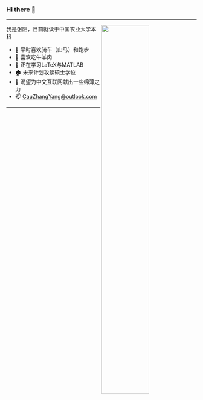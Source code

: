### Hi there :wave:

---
[<img align="right" width="50%" src="https://github-readme-stats-ouuan.vercel.app/api?username=infinity-07&theme=dark&show_icons=true">](https://metrics.lecoq.io/infinity-07?template=classic)

我是张阳，目前就读于中国农业大学本科

- :mountain_bicyclist: 平时喜欢骑车（山马）和跑步
- :meat_on_bone: 喜欢吃牛羊肉
- :closed_book: 正在学习LaTeX与MATLAB
- :house: 未来计划攻读硕士学位
- :punch: 渴望为中文互联网献出一些绵薄之力
- :mailbox: CauZhangYang@outlook.com


---
